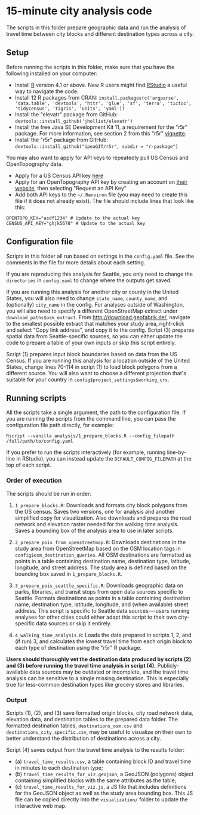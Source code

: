# 15-minute city analysis code

The scripts in this folder prepare geographic data and run the analysis of travel time between city blocks and different destination types across a city.   


## Setup

Before running the scripts in this folder, make sure that you have the following installed on your computer:
- Install [R](https://cran.r-project.org/bin/windows/base/) version 4.1 or above. New R users might find [RStudio](https://posit.co/download/rstudio-desktop/) a useful way to navigate the code.
- Install 12 R packages from CRAN: `install.packages(c('argparse', 'data.table', 'devtools', 'httr', 'glue', 'sf', 'terra', 'tictoc', 'tidycensus', 'tigris', 'units', 'yaml'))`
- Install the "elevatr" package from GitHub: `devtools::install_github('jhollist/elevatr')`
- Install the free Java SE Development Kit 11, a requirement for the "r5r" package. For more information, see section 2 from this "r5r" [vignette](https://cran.r-project.org/web/packages/r5r/vignettes/r5r.html).
- Install the "r5r" package from GitHub: `devtools::install_github("ipeaGIT/r5r", subdir = "r-package")`

You may also want to apply for API keys to repeatedly pull US Census and OpenTopography data.
- Apply for a US Census API key [here](https://api.census.gov/data/key_signup.html)
- Apply for an OpenTopography API key by creating an account on [their website](https://opentopography.org/), then selecting "Request an API Key"
- Add both API keys to the `~/.Renviron` file (you may need to create this file if it does not already exist). The file should include lines that look like this:

```
OPENTOPO_KEY="asdf1234" # Update to the actual key
CENSUS_API_KEY="ghjk5678" # Update to the actual key
```


## Configuration file

Scripts in this folder all run based on settings in the `config.yaml` file. See the comments in the file for more details about each setting.

If you are reproducing this analysis for Seattle, you only need to change the `directories` in `config.yaml` to change where the outputs get saved.

If you are running this analysis for another city or county in the United States, you will also need to change `state_name`, `county_name`, and (optionally) `city_name` in the config. For analyses outside of Washington, you will also need to specify a different OpenStreetMap extract under `download_paths$osm_extract`. From http://download.geofabrik.de/, navigate to the smallest possible extract that matches your study area, right-click and select "Copy link address", and copy it to the config. Script (3) prepares spatial data from Seattle-specific sources, so you can either update the code to prepare a table of your own inputs or skip this script entirely.

Script (1) prepares input block boundaries based on data from the US Census. If you are running this analysis for a location outside of the United States, change lines 70-114 in script (1) to load block polygons from a different source. You will also want to choose a different projection that's suitable for your country in `config$project_settings$working_crs`.


## Running scripts

All the scripts take a single argument, the path to the configuration file. If you are running the scripts from the command line, you can pass the configuration file path directly, for example:

```
Rscript --vanilla analysis/1_prepare_blocks.R --config_filepath /full/path/to/config.yaml
```

If you prefer to run the scripts interactively (for example, running line-by-line in RStudio), you can instead update the `DEFAULT_CONFIG_FILEPATH` at the top of each script.


### Order of execution

The scripts should be run in order:

1. `1_prepare_blocks.R`: Downloads and formats city block polygons from the US census. Saves two versions, one for analysis and another simplified copy for visualization. Also downloads and prepares the road network and elevation raster needed for the walking time analysis. Saves a bounding box of the analysis area to use in later scripts.

2. `2_prepare_pois_from_openstreetmap.R`: Downloads destinations in the study area from OpenStreetMap based on the OSM location tags in `config$osm_destination_queries`. All OSM destinations are formatted as points in a table containing destination name, destination type, latitude, longitude, and street address. The study area is defined based on the bounding box saved in `1_prepare_blocks.R`.

3. `3_prepare_pois_seattle_specific.R`: Downloads geographic data on parks, libraries, and transit stops from open data sources specific to Seattle. Formats destinations as points in a table containing destination name, destination type, latitude, longitude, and (when available) street address. This script is specific to Seattle data sources---users running analyses for other cities could either adapt this script to their own city-specific data sources or skip it entirely.

4. `4_walking_time_analysis.R`: Loads the data prepared in scripts 1, 2, and (if run) 3, and calculates the lowest travel time from each origin block to each type of destination using the "r5r" R package.

**Users should thoroughly vet the destination data produced by scripts (2) and (3) before running the travel time analysis in script (4).** Publicly-available data sources may be outdated or incomplete, and the travel time analysis can be sensitive to a single missing destination. This is especially true for less-common destination types like grocery stores and libraries.


### Output

Scripts (1), (2), and (3) save formatted origin blocks, city road network data, elevation data, and destination tables to the prepared data folder. The formatted destination tables, `destinations_osm.csv` and `destinations_city_specific.csv`, may be useful to visualize on their own to better understand the distribution of destinations across a city.

Script (4) saves output from the travel time analysis to the results folder:

- (a) `travel_time_results.csv`, a table containing block ID and travel time in minutes to each destination type;
- (b) `travel_time_results_for_viz.geojson`, a GeoJSON (polygons) object containing simplified blocks with the same attributes as the table;
- (c) `travel_time_results_for_viz.js`, a JS file that includes definitions for the GeoJSON object as well as the study area bounding box. This JS file can be copied directly into the `visualization/` folder to update the interactive web map.
